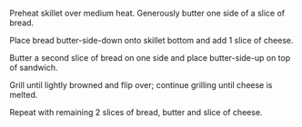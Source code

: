  Preheat skillet over medium heat. Generously butter one side of a slice of bread.
 
 Place bread butter-side-down onto skillet bottom and add 1 slice of cheese.

 Butter a second slice of bread on one side and place butter-side-up on top of sandwich.

 Grill until lightly browned and flip over; continue grilling until cheese is melted.

 Repeat with remaining 2 slices of bread, butter and slice of cheese.